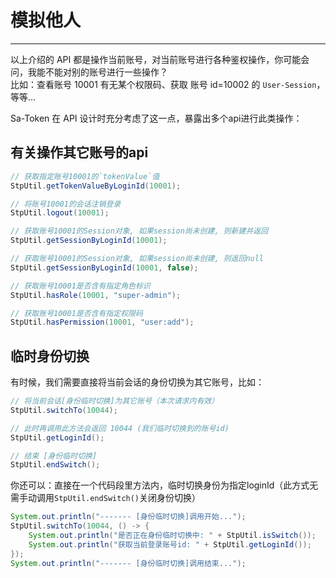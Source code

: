 # 模拟他人
--- 


以上介绍的 API 都是操作当前账号，对当前账号进行各种鉴权操作，你可能会问，我能不能对别的账号进行一些操作？<br>
比如：查看账号 10001 有无某个权限码、获取 账号 id=10002 的 `User-Session`，等等...

Sa-Token 在 API 设计时充分考虑了这一点，暴露出多个api进行此类操作：


## 有关操作其它账号的api

``` java
// 获取指定账号10001的`tokenValue`值 
StpUtil.getTokenValueByLoginId(10001);

// 将账号10001的会话注销登录
StpUtil.logout(10001);

// 获取账号10001的Session对象, 如果session尚未创建, 则新建并返回
StpUtil.getSessionByLoginId(10001);

// 获取账号10001的Session对象, 如果session尚未创建, 则返回null 
StpUtil.getSessionByLoginId(10001, false);

// 获取账号10001是否含有指定角色标识 
StpUtil.hasRole(10001, "super-admin");

// 获取账号10001是否含有指定权限码
StpUtil.hasPermission(10001, "user:add");
```



## 临时身份切换

有时候，我们需要直接将当前会话的身份切换为其它账号，比如：
``` java
// 将当前会话[身份临时切换]为其它账号（本次请求内有效）
StpUtil.switchTo(10044);

// 此时再调用此方法会返回 10044 (我们临时切换到的账号id)
StpUtil.getLoginId();

// 结束 [身份临时切换]
StpUtil.endSwitch();
```

你还可以：直接在一个代码段里方法内，临时切换身份为指定loginId（此方式无需手动调用`StpUtil.endSwitch()`关闭身份切换）
``` java
System.out.println("------- [身份临时切换]调用开始...");
StpUtil.switchTo(10044, () -> {
	System.out.println("是否正在身份临时切换中: " + StpUtil.isSwitch());  // 输出 true
	System.out.println("获取当前登录账号id: " + StpUtil.getLoginId());   // 输出 10044
});
System.out.println("------- [身份临时切换]调用结束...");
```



